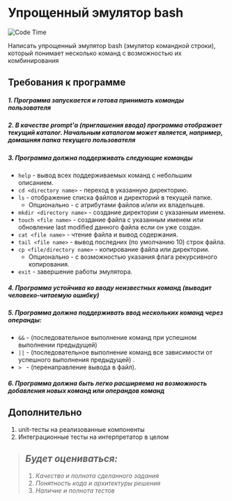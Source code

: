 # Упрощенный эмулятор bash

![Code Time](https://img.shields.io/endpoint?style=flat&url=https://codetime-api.datreks.com/badge/870?logoColor=white%26project=lx.j.bash%26recentMS=0%26showProject=false)


Написать упрощенный эмулятор bash (эмулятор командной строки), который понимает несколько команд с возможностью их комбинирования

## Требования к программе

##### 1. Программа запускается и готова принимать команды пользователя

##### 2. В качестве prompt'а (приглашения ввода) программа отображает текущий каталог. Начальным каталогом может является, например, домашняя папка текущего пользователя

##### 3. Программа должна поддерживать следующие команды

- `help` - вывод всех поддерживаемых команд с небольшим описанием.
- `cd <directory name>` - переход в указанную директорию.
- `ls` - отображение списка файлов и директорий в текущей папке. 
  - Опционально - с атрибутами файлов и/или их владельцев.
- `mkdir <directory name>` - создание директории с указанным именем.
- `touch <file name>` - создание файла с указанным именем или обновление last modified данного файла если он уже создан.
- `cat <file name>` - чтение файла и вывод содержания.
- `tail <file name>` - вывод последних (по умолчанию 10) строк файла.
- `cp <file/directory name>` - копирование файла или директории. 
  - Опционально - с возможностью указания флага рекурсивного копирования.
- `exit` - завершение работы эмулятора.

##### 4. Программа устойчива ко вводу неизвестных команд (выводит человеко-читаемую ошибку)

##### 5. Программа должна поддерживать ввод нескольких команд через операнды:

- `&&` - (последовательное выполнение команд при успешном выполнении предыдущей)
- `||` - (последовательное выполнение команд все зависимости от успешного выполнения предыдущей) .
- `> ` - (перенаправление вывода в файл).

##### 6. Программа должна быть легко расширяема на возможность добавления новых команд или операндов команд

## Дополнительно

1. unit-тесты на реализованные компоненты
2. Интеграционные тесты на интерпретатор в целом

> ## *Будет оцениваться:*
> 1. *Качество и полнота сделанного задания*
> 2. *Понятность кода и архитектуры решения*
> 3. *Наличие и полнота тестов*

